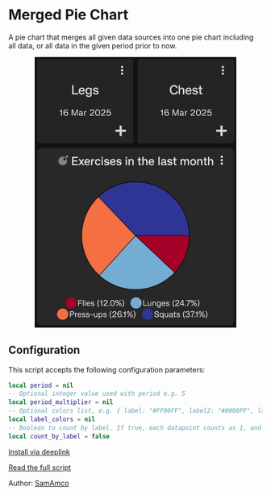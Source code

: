 # Merged Pie Chart

A pie chart that merges all given data sources into one pie chart including all data, or all data in the given period prior to now.

<div style="text-align: center;">
    <img src="image.jpg" alt="Merged Pie Chart" style="width: 400px; height: auto;">
</div>

## Configuration

This script accepts the following configuration parameters:

```lua
local period = nil
-- Optional integer value used with period e.g. 5
local period_multiplier = nil
-- Optional colors list, e.g. { label: "#FF00FF", label2: "#0000FF", label3: core.COLOR.BLUE_SKY }
local label_colors = nil
-- Boolean to count by label. If true, each datapoint counts as 1, and the value is ignored
local count_by_label = false
```

[Install via deeplink](trackandgraph://lua_inject_url?url=https://raw.githubusercontent.com/SamAmco/track-and-graph/refs/heads/master/docs/docs/lua/community/pie-charts/merged-pie-chart/script.lua)

[Read the full script](./script.lua)

Author: [SamAmco](https://github.com/SamAmco)
